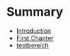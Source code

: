 # Summary

* [Introduction](README.md)
* [First Chapter](chapter1.md)
* [testbereich](testbereich.md)

